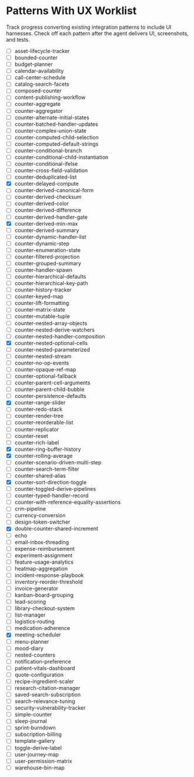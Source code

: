 # Patterns With UX Worklist

Track progress converting existing integration patterns to include UI harnesses.
Check off each pattern after the agent delivers UI, screenshots, and tests.

- [ ] asset-lifecycle-tracker
- [ ] bounded-counter
- [ ] budget-planner
- [ ] calendar-availability
- [ ] call-center-schedule
- [ ] catalog-search-facets
- [ ] composed-counter
- [ ] content-publishing-workflow
- [ ] counter-aggregate
- [ ] counter-aggregator
- [ ] counter-alternate-initial-states
- [ ] counter-batched-handler-updates
- [ ] counter-complex-union-state
- [ ] counter-computed-child-selection
- [ ] counter-computed-default-strings
- [ ] counter-conditional-branch
- [ ] counter-conditional-child-instantiation
- [ ] counter-conditional-ifelse
- [ ] counter-cross-field-validation
- [ ] counter-deduplicated-list
- [x] counter-delayed-compute
- [ ] counter-derived-canonical-form
- [ ] counter-derived-checksum
- [ ] counter-derived-color
- [ ] counter-derived-difference
- [ ] counter-derived-handler-gate
- [x] counter-derived-min-max
- [ ] counter-derived-summary
- [ ] counter-dynamic-handler-list
- [ ] counter-dynamic-step
- [ ] counter-enumeration-state
- [ ] counter-filtered-projection
- [ ] counter-grouped-summary
- [ ] counter-handler-spawn
- [ ] counter-hierarchical-defaults
- [ ] counter-hierarchical-key-path
- [ ] counter-history-tracker
- [ ] counter-keyed-map
- [ ] counter-lift-formatting
- [ ] counter-matrix-state
- [ ] counter-mutable-tuple
- [ ] counter-nested-array-objects
- [ ] counter-nested-derive-watchers
- [ ] counter-nested-handler-composition
- [x] counter-nested-optional-cells
- [ ] counter-nested-parameterized
- [ ] counter-nested-stream
- [ ] counter-no-op-events
- [ ] counter-opaque-ref-map
- [ ] counter-optional-fallback
- [ ] counter-parent-cell-arguments
- [ ] counter-parent-child-bubble
- [ ] counter-persistence-defaults
- [x] counter-range-slider
- [ ] counter-redo-stack
- [ ] counter-render-tree
- [ ] counter-reorderable-list
- [ ] counter-replicator
- [ ] counter-reset
- [ ] counter-rich-label
- [x] counter-ring-buffer-history
- [x] counter-rolling-average
- [ ] counter-scenario-driven-multi-step
- [ ] counter-search-term-filter
- [ ] counter-shared-alias
- [x] counter-sort-direction-toggle
- [ ] counter-toggled-derive-pipelines
- [ ] counter-typed-handler-record
- [ ] counter-with-reference-equality-assertions
- [ ] crm-pipeline
- [ ] currency-conversion
- [ ] design-token-switcher
- [x] double-counter-shared-increment
- [ ] echo
- [ ] email-inbox-threading
- [ ] expense-reimbursement
- [ ] experiment-assignment
- [ ] feature-usage-analytics
- [ ] heatmap-aggregation
- [ ] incident-response-playbook
- [ ] inventory-reorder-threshold
- [ ] invoice-generator
- [ ] kanban-board-grouping
- [ ] lead-scoring
- [ ] library-checkout-system
- [ ] list-manager
- [ ] logistics-routing
- [ ] medication-adherence
- [x] meeting-scheduler
- [ ] menu-planner
- [ ] mood-diary
- [ ] nested-counters
- [ ] notification-preference
- [ ] patient-vitals-dashboard
- [ ] quote-configuration
- [ ] recipe-ingredient-scaler
- [ ] research-citation-manager
- [ ] saved-search-subscription
- [ ] search-relevance-tuning
- [ ] security-vulnerability-tracker
- [ ] simple-counter
- [ ] sleep-journal
- [ ] sprint-burndown
- [ ] subscription-billing
- [ ] template-gallery
- [ ] toggle-derive-label
- [ ] user-journey-map
- [ ] user-permission-matrix
- [ ] warehouse-bin-map
